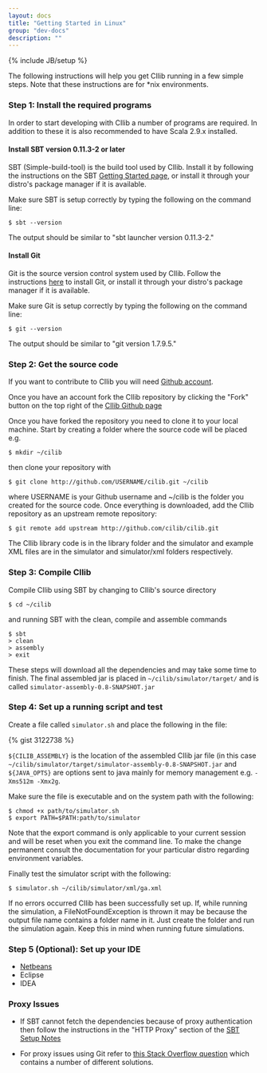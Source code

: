 ```yaml
---
layout: docs
title: "Getting Started in Linux"
group: "dev-docs"
description: ""
---
```

{% include JB/setup %}

The following instructions will help you get CIlib running in a few simple steps.
Note that these instructions are for *nix environments.

### Step 1: Install the required programs

In order to start developing with CIlib a number of programs are required. In
addition to these it is also recommended to have Scala 2.9.x installed.

#### Install SBT version 0.11.3-2 or later

SBT (Simple-build-tool) is the build tool used by CIlib. Install it by
following the instructions on the SBT 
[Getting Started page](https://github.com/harrah/xsbt/wiki/Getting-Started-Setup), 
or install it through your distro's package manager if it is available.

Make sure SBT is setup correctly by typing the following on the command line:

    $ sbt --version

The output should be similar to "sbt launcher version 0.11.3-2."

#### Install Git

Git is the source version control system used by CIlib.
Follow the instructions [here](http://git-scm.com/book/en/Getting-Started-Installing-Git)
to install Git, or install it through your distro's package manager if it is available.

Make sure Git is setup correctly by typing the following on the command line:

    $ git --version

The output should be similar to "git version 1.7.9.5."


### Step 2: Get the source code

If you want to contribute to CIlib you will need [Github account](https://github.com/signup/free).

Once you have an account fork the CIlib repository by clicking the "Fork" button
on the top right of the [CIlib Github page](https://github.com/cilib/cilib)

Once you have forked the repository you need to clone it to your local machine.
Start by creating a folder where the source code will be placed e.g.

    $ mkdir ~/cilib

then clone your repository with

    $ git clone http://github.com/USERNAME/cilib.git ~/cilib

where USERNAME is your Github username and ~/cilib is the folder you created for the source code.
Once everything is downloaded, add the CIlib repository as an upstream remote repository:

    $ git remote add upstream http://github.com/cilib/cilib.git

The CIlib library code is in the library folder and the simulator and example XML 
files are in the simulator and simulator/xml folders respectively.

### Step 3: Compile CIlib

Compile CIlib using SBT by changing to CIlib's source directory

    $ cd ~/cilib

and running SBT with the clean, compile and assemble commands

    $ sbt
    > clean
    > assembly
    > exit

These steps will download all the dependencies and may take some time to finish.
The final assembled jar is placed in `~/cilib/simulator/target/` and is called 
`simulator-assembly-0.8-SNAPSHOT.jar`


### Step 4: Set up a running script and test

Create a file called `simulator.sh` and place the following in the file:

{% gist 3122738 %}

`${CILIB_ASSEMBLY}` is the location of the assembled CIlib jar file (in this case
`~/cilib/simulator/target/simulator-assembly-0.8-SNAPSHOT.jar` and `${JAVA_OPTS}` 
are options sent to java mainly for memory management e.g. `-Xms512m -Xmx2g`.

Make sure the file is executable and on the system path with the following:

    $ chmod +x path/to/simulator.sh
    $ export PATH=$PATH:path/to/simulator

Note that the export command is only applicable to your current session and will
be reset when you exit the command line. To make the change permanent consult the
documentation for your particular distro regarding environment variables.

Finally test the simulator script with the following:

    $ simulator.sh ~/cilib/simulator/xml/ga.xml

If no errors occurred CIlib has been successfully set up. If, while running the
simulation, a FileNotFoundException is thrown it may be because the output file 
name contains a folder name in it. Just create the folder and run the simulation
again. Keep this in mind when running future simulations.


### Step 5 (Optional): Set up your IDE

- [Netbeans](netbeans.html)
- Eclipse
- IDEA


### Proxy Issues
- If SBT cannot fetch the dependencies because of proxy authentication then follow
the instructions in the "HTTP Proxy" section of the [SBT Setup Notes](https://github.com/harrah/xsbt/wiki/Setup-Notes)

- For proxy issues using Git refer to 
[this Stack Overflow question](http://stackoverflow.com/questions/7734518/how-to-set-up-git-to-get-through-a-proxy)
which contains a number of different solutions.

